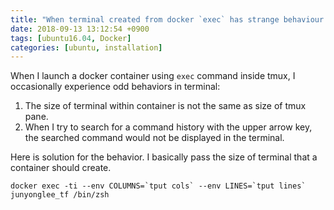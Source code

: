 ```yaml
---
title: "When terminal created from docker `exec` has strange behaviour (abnormal size, command vanishing, etc.)"
date: 2018-09-13 13:12:54 +0900
tags: [ubuntu16.04, Docker]
categories: [ubuntu, installation]
---
```


When I launch a docker container using `exec` command inside tmux, I occasionally experience odd behaviors in terminal:
1. The size of terminal within container is not the same as size of tmux pane.
2. When I try to search for a command history with the upper arrow key, the searched command would not be displayed in the terminal.

Here is solution for the behavior.
I basically pass the size of terminal that a container should create.
```shell
docker exec -ti --env COLUMNS=`tput cols` --env LINES=`tput lines` junyonglee_tf /bin/zsh
```

